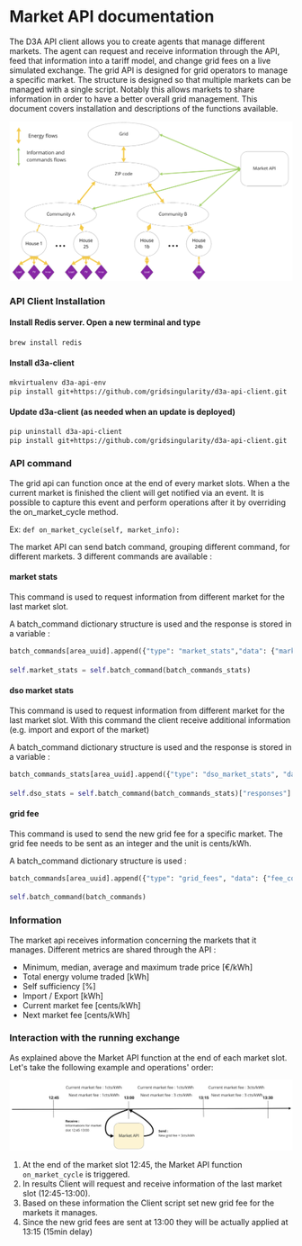 # Market API documentation
The D3A API client allows you to create agents that manage different markets. The agent can request and receive information through the API, feed that information into a tariff model, and change grid fees on a live simulated exchange. The grid API is designed for grid operators to manage a specific market. The structure is designed so that multiple markets can be managed with a single script. Notably this allows markets to share information in order to have a better overall grid management. This document covers installation and descriptions of the functions available.

![img](img/grid-api-1.png)


### API Client Installation

#### Install Redis server. Open a new terminal and type
``` 
brew install redis
```

#### Install d3a-client
```
mkvirtualenv d3a-api-env
pip install git+https://github.com/gridsingularity/d3a-api-client.git
```

#### Update d3a-client (as needed when an update is deployed)

```
pip uninstall d3a-api-client
pip install git+https://github.com/gridsingularity/d3a-api-client.git
```


### API command
The grid api can function once at the end of every market slots. When a the current market is finished the client will get notified via an event. It is possible to capture this event and perform operations after it by overriding the on_market_cycle method.

Ex: `def on_market_cycle(self, market_info):`

The market API can send batch command, grouping different command, for different markets. 3 different commands are available : 


#### market stats
This command is used to request information from different market for the last market slot. 

A batch_command dictionary structure is used and the response is stored in a variable :

```python
batch_commands[area_uuid].append({"type": "market_stats","data": {"market_slots": market_slot}})

self.market_stats = self.batch_command(batch_commands_stats)
```


#### dso market stats
This command is used to request information from different market for the last market slot. With this command the client receive additional information (e.g. import and export of the market)

A batch_command dictionary structure is used and the response is stored in a variable :

```python
batch_commands_stats[area_uuid].append({"type": "dso_market_stats", "data": {"market_slots": market_slot}})

self.dso_stats = self.batch_command(batch_commands_stats)["responses"]
```


#### grid fee
This command is used to send the new grid fee for a specific market. The grid fee needs to be sent as an integer and the unit is cents/kWh.

A batch_command dictionary structure is used :

```python
batch_commands[area_uuid].append({"type": "grid_fees", "data": {"fee_const": self.next_fee}})

self.batch_command(batch_commands)
```

### Information
The market api receives information concerning the markets that it manages. Different metrics are shared through the API :

* Minimum, median, average and maximum trade price [€/kWh]
* Total energy volume traded [kWh]
* Self sufficiency [%]
* Import / Export [kWh]
* Current market fee [cents/kWh]
* Next market fee [cents/kWh]


### Interaction with the running exchange

As explained above the Market API function at the end of each market slot. Let's take the following example and operations' order:

![img](img/grid-api-2.png)

1. At the end of the market slot 12:45, the Market API function `on_market_cycle` is triggered.
2. In results Client will request and receive information of the last market slot (12:45-13:00).
3. Based on these information the Client script set new grid fee for the markets it manages.
4. Since the new grid fees are sent at 13:00 they will be actually applied at 13:15 (15min delay)